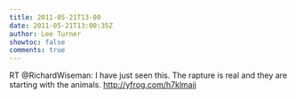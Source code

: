 ```yaml
---
title: 2011-05-21T13-00
date: 2011-05-21T13:00:35Z
author: Lee Turner
showtoc: false
comments: true
---
```


RT @RichardWiseman: I have just seen this. The rapture is real and they are starting with the animals.  http://yfrog.com/h7klmaij

